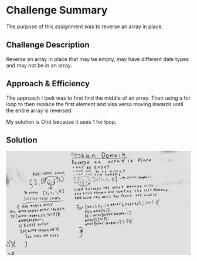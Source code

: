 # Challenge Summary
<!-- Short summary or background information -->
The purpose of this assignment was to reverse an array in place.

## Challenge Description
<!-- Description of the challenge -->
Reverse an array in place that may be empty, may have different date types and may not be in an array.

## Approach & Efficiency
<!-- What approach did you take? Why? What is the Big O space/time for this approach? -->
The approach I took was to first find the middle of an array. Then using a for loop to then replace the first element and visa versa moving inwards until the entire array is reversed. 

My solution is O(n) because it uses 1 for loop.

## Solution
<!-- Embedded whiteboard image -->
![Whiteboard](whiteboard.jpg)